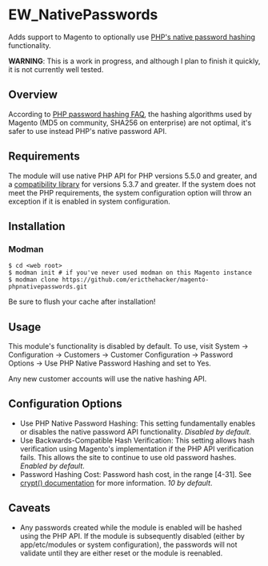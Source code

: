 # EW_NativePasswords

Adds support to Magento to optionally use 
[PHP's native password hashing](http://php.net/manual/en/function.password-hash.php) functionality.

**WARNING**: This is a work in progress, and although I plan to finish it quickly, it is not currently well tested.

## Overview

According to [PHP password hashing FAQ](http://php.net/manual/en/faq.passwords.php#faq.passwords.fasthash), the hashing 
algorithms used by Magento (MD5 on community, SHA256 on enterprise) are not optimal, it's safer to use instead 
PHP's native password API.

## Requirements

The module will use native PHP API for PHP versions 5.5.0 and greater, and a 
[compatibility library](https://github.com/ircmaxell/password_compat) for versions 5.3.7 and greater.
If the system does not meet the PHP requirements, the system configuration option will throw an exception
if it is enabled in system configuration.

## Installation

### Modman

```
$ cd <web root>
$ modman init # if you've never used modman on this Magento instance
$ modman clone https://github.com/ericthehacker/magento-phpnativepasswords.git
```

Be sure to flush your cache after installation!

## Usage

This module's functionality is disabled by default. To use, visit System -> Configuration -> Customers -> 
Customer Configuration -> Password Options -> Use PHP Native Password Hashing and set to Yes.

Any new customer accounts will use the native hashing API.

## Configuration Options

- Use PHP Native Password Hashing: This setting fundamentally enables or disables the native password API functionality.
  *Disabled by default*.
- Use Backwards-Compatible Hash Verification: This setting allows hash verification using Magento's implementation 
  if the PHP API verification fails. This allows the site to continue to use old password hashes. *Enabled by default*.
- Password Hashing Cost: Password hash cost, in the range [4-31]. See 
  [crypt() documentation](http://php.net/manual/en/function.crypt.php) for more information. *10 by default*.

## Caveats

- Any passwords created while the module is enabled will be hashed using the PHP API. If the module is subsequently 
  disabled (either by app/etc/modules or system configuration), the passwords will not validate until they are either
  reset or the module is reenabled.
